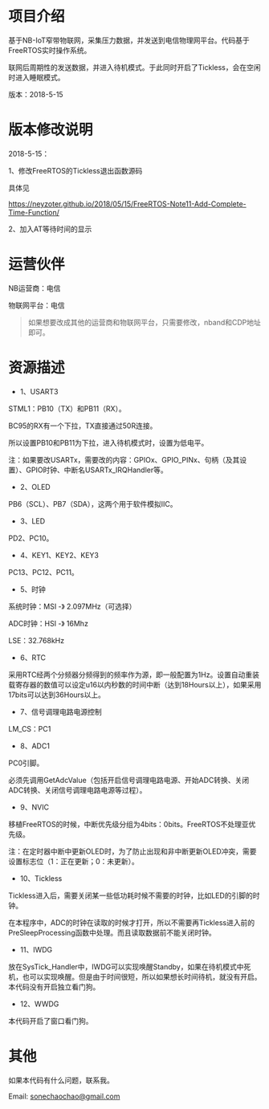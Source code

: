 # 项目介绍

基于NB-IoT窄带物联网，采集压力数据，并发送到电信物理网平台。代码基于FreeRTOS实时操作系统。

联网后周期性的发送数据，并进入待机模式。于此同时开启了Tickless，会在空闲时进入睡眠模式。

版本：2018-5-15

# 版本修改说明

2018-5-15：

1、修改FreeRTOS的Tickless退出函数源码

具体见

https://neyzoter.github.io/2018/05/15/FreeRTOS-Note11-Add-Complete-Time-Function/

2、加入AT等待时间的显示


# 运营伙伴

NB运营商：电信

物联网平台：电信

>如果想要改成其他的运营商和物联网平台，只需要修改，nband和CDP地址即可。

# 资源描述

* 1、USART3

STML1：PB10（TX）和PB11（RX）。

BC95的RX有一个下拉，TX直接通过50R连接。

所以设置PB10和PB11为下拉，进入待机模式时，设置为低电平。

注：如果要改USARTx，需要改的内容：GPIOx、GPIO_PINx、句柄（及其设置）、GPIO时钟、中断名USARTx_IRQHandler等。

* 2、OLED

PB6（SCL）、PB7（SDA），这两个用于软件模拟IIC。

* 3、LED

PD2、PC10。

* 4、KEY1、KEY2、KEY3

PC13、PC12、PC11。

* 5、时钟

系统时钟：MSI  -》   2.097MHz（可选择）

ADC时钟：HSI  -》    16Mhz

LSE：32.768kHz

* 6、RTC

采用RTC经两个分频器分频得到的频率作为源，即一般配置为1Hz。设置自动重装载寄存器的数值可以设定u16以内秒数的时间中断（达到18Hours以上），如果采用17bits可以达到36Hours以上。

* 7、信号调理电路电源控制

LM_CS：PC1

* 8、ADC1

PC0引脚。

必须先调用GetAdcValue（包括开启信号调理电路电源、开始ADC转换、关闭ADC转换、关闭信号调理电路电源等过程）。

* 9、NVIC

移植FreeRTOS的时候，中断优先级分组为4bits：0bits。FreeRTOS不处理亚优先级。

注：在定时器中断中更新OLED时，为了防止出现和非中断更新OLED冲突，需要设置标志位（1：正在更新；0：未更新）。

* 10、Tickless

Tickless进入后，需要关闭某一些低功耗时候不需要的时钟，比如LED的引脚的时钟。

在本程序中，ADC的时钟在读取的时候才打开，所以不需要再Tickless进入前的PreSleepProcessing函数中处理。而且读取数据前不能关闭时钟。

* 11、IWDG

放在SysTick_Handler中，IWDG可以实现唤醒Standby，如果在待机模式中死机，也可以实现唤醒。但是由于时间很短，所以如果想长时间待机，就没有开启。本代码没有开启独立看门狗。

* 12、WWDG

本代码开启了窗口看门狗。


# 其他

如果本代码有什么问题，联系我。

Email: sonechaochao@gmail.com